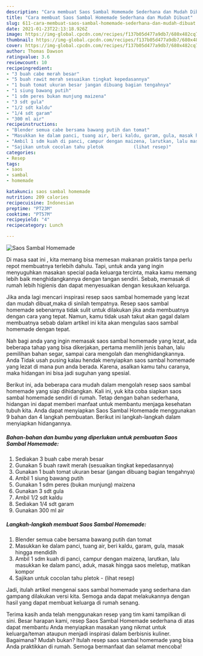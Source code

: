 ```yaml
---
description: "Cara membuat Saos Sambal Homemade Sederhana dan Mudah Dibuat"
title: "Cara membuat Saos Sambal Homemade Sederhana dan Mudah Dibuat"
slug: 611-cara-membuat-saos-sambal-homemade-sederhana-dan-mudah-dibuat
date: 2021-01-23T22:13:18.926Z
image: https://img-global.cpcdn.com/recipes/f137b05d477a9db7/680x482cq70/saos-sambal-homemade-foto-resep-utama.jpg
thumbnail: https://img-global.cpcdn.com/recipes/f137b05d477a9db7/680x482cq70/saos-sambal-homemade-foto-resep-utama.jpg
cover: https://img-global.cpcdn.com/recipes/f137b05d477a9db7/680x482cq70/saos-sambal-homemade-foto-resep-utama.jpg
author: Thomas Dawson
ratingvalue: 3.6
reviewcount: 10
recipeingredient:
- "3 buah cabe merah besar"
- "5 buah rawit merah sesuaikan tingkat kepedasannya"
- "1 buah tomat ukuran besar jangan dibuang bagian tengahnya"
- "1 siung bawang putih"
- "1 sdm peres bukan munjung maizena"
- "3 sdt gula"
- "1/2 sdt kaldu"
- "1/4 sdt garam"
- "300 ml air"
recipeinstructions:
- "Blender semua cabe bersama bawang putih dan tomat"
- "Masukkan ke dalam panci, tuang air, beri kaldu, garam, gula, masak hingga mendidih"
- "Ambil 1 sdm kuah di panci, campur dengan maizena, larutkan, lalu masukkan ke dalam panci, aduk, masak hingga saos meletup, matikan kompor"
- "Sajikan untuk cocolan tahu pletok           (lihat resep)"
categories:
- Resep
tags:
- saos
- sambal
- homemade

katakunci: saos sambal homemade 
nutrition: 209 calories
recipecuisine: Indonesian
preptime: "PT23M"
cooktime: "PT57M"
recipeyield: "4"
recipecategory: Lunch

---
```



![Saos Sambal Homemade](https://img-global.cpcdn.com/recipes/f137b05d477a9db7/680x482cq70/saos-sambal-homemade-foto-resep-utama.jpg)

Di masa  saat ini , kita memang bisa memesan makanan praktis tanpa perlu repot membuatnya terlebih dahulu. Tapi, untuk anda yang ingin menyuguhkan masakan special pada keluarga tercinta, maka kamu memang lebih baik menghidangkannya dengan tangan sendiri. Sebab, memasak di rumah lebih higienis dan dapat menyesuaikan dengan kesukaan keluarga.

Jika anda lagi mencari inspirasi resep saos sambal homemade yang lezat dan mudah dibuat,maka di sinilah tempatnya. Resep saos sambal homemade  sebenarnya tidak sulit untuk dilakukan jika anda membuatnya dengan cara yang tepat. Namun, kamu tidak usah takut akan gagal dalam membuatnya 
sebab dalam artikel ini kita akan mengulas saos sambal homemade dengan tepat.  



Nah bagi anda yang ingin memasak saos sambal homemade yang lezat, ada beberapa tahap yang bisa dikerjakan, pertama memilih jenis bahan, lalu pemilihan bahan segar, sampai cara mengolah dan menghidangkannya. Anda Tidak usah pusing kalau hendak menyiapkan saos sambal homemade yang lezat di mana pun anda berada. Karena, asalkan kamu  tahu caranya, maka hidangan ini bisa jadi suguhan yang spesial.

Berikut ini, ada beberapa cara mudah dalam mengolah resep saos sambal homemade yang siap dihidangkan. Kali ini, yuk kita coba siapkan saos sambal homemade sendiri di rumah. Tetap dengan bahan sederhana, hidangan ini dapat memberi manfaat untuk membantu menjaga kesehatan tubuh kita. Anda dapat menyiapkan Saos Sambal Homemade menggunakan 9 bahan dan 4 langkah pembuatan. Berikut ini langkah-langkah dalam menyiapkan hidangannya.

<!--inarticleads1-->

##### Bahan-bahan dan bumbu yang diperlukan untuk pembuatan Saos Sambal Homemade:

1. Sediakan 3 buah cabe merah besar
1. Gunakan 5 buah rawit merah (sesuaikan tingkat kepedasannya)
1. Gunakan 1 buah tomat ukuran besar (jangan dibuang bagian tengahnya)
1. Ambil 1 siung bawang putih
1. Gunakan 1 sdm peres (bukan munjung) maizena
1. Gunakan 3 sdt gula
1. Ambil 1/2 sdt kaldu
1. Sediakan 1/4 sdt garam
1. Gunakan 300 ml air




<!--inarticleads2-->

##### Langkah-langkah membuat Saos Sambal Homemade:

1. Blender semua cabe bersama bawang putih dan tomat
1. Masukkan ke dalam panci, tuang air, beri kaldu, garam, gula, masak hingga mendidih
1. Ambil 1 sdm kuah di panci, campur dengan maizena, larutkan, lalu masukkan ke dalam panci, aduk, masak hingga saos meletup, matikan kompor
1. Sajikan untuk cocolan tahu pletok -           (lihat resep)




Jadi, itulah artikel mengenai  saos sambal homemade  yang sederhana dan gampang dilakukan versi kita. Semoga anda dapat melakukannya dengan hasil yang dapat membuat keluarga di rumah senang. 

Terima kasih anda telah menggunakan resep yang tim kami tampilkan di sini. Besar harapan kami, resep  Saos Sambal Homemade sederhana di atas dapat membantu Anda menyiapkan masakan yang nikmat untuk keluarga/teman ataupun menjadi inspirasi dalam berbisnis kuliner. Bagaimana? Mudah bukan? Itulah resep saos sambal homemade yang bisa Anda praktikkan di rumah. Semoga bermanfaat dan selamat mencoba!

